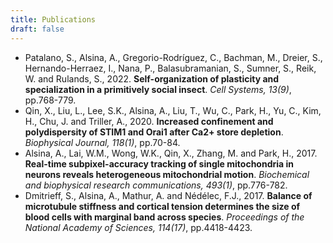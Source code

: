 ```yaml
---
title: Publications
draft: false
---
```

- Patalano, S., Alsina, A., Gregorio-Rodríguez, C., Bachman, M., Dreier, S., Hernando-Herraez, I., Nana, P., Balasubramanian, S., Sumner, S., Reik, W. and Rulands, S., 2022. **Self-organization of plasticity and specialization in a primitively social insect**. *Cell Systems, 13(9)*, pp.768-779.
- Qin, X., Liu, L., Lee, S.K., Alsina, A., Liu, T., Wu, C., Park, H., Yu, C., Kim, H., Chu, J. and Triller, A., 2020. **Increased confinement and polydispersity of STIM1 and Orai1 after Ca2+ store depletion**. *Biophysical Journal, 118(1)*, pp.70-84.
- Alsina, A., Lai, W.M., Wong, W.K., Qin, X., Zhang, M. and Park, H., 2017. **Real-time subpixel-accuracy tracking of single mitochondria in neurons reveals heterogeneous mitochondrial motion**. *Biochemical and biophysical research communications, 493(1)*, pp.776-782.
- Dmitrieff, S., Alsina, A., Mathur, A. and Nédélec, F.J., 2017. **Balance of microtubule stiffness and cortical tension determines the size of blood cells with marginal band across species**. *Proceedings of the National Academy of Sciences, 114(17)*, pp.4418-4423.
